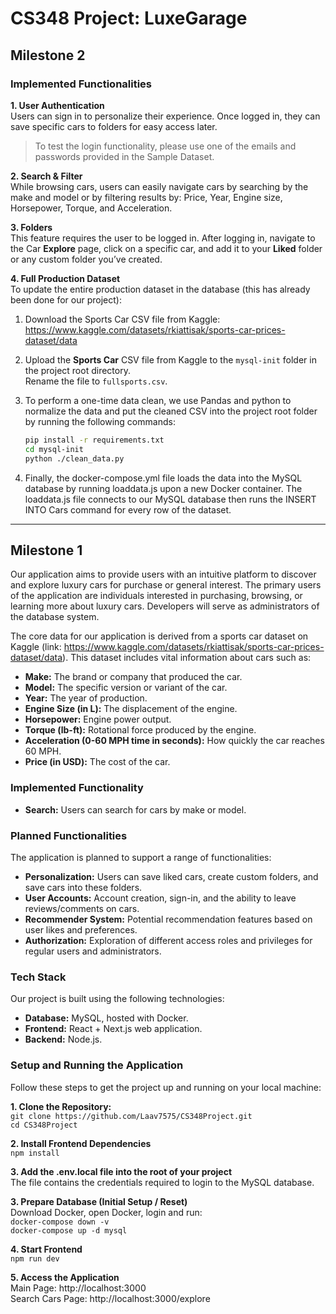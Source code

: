 # CS348 Project: LuxeGarage

## Milestone 2
### Implemented Functionalities
**1. User Authentication**  
Users can sign in to personalize their experience. Once logged in, they can save specific cars to folders for easy access later.  
> To test the login functionality, please use one of the emails and passwords provided in the Sample Dataset.

**2. Search & Filter**  
While browsing cars, users can easily navigate cars by searching by the make and model or by filtering results by: Price, Year, Engine size, Horsepower, Torque, and Acceleration.

**3. Folders**  
This feature requires the user to be logged in. After logging in, navigate to the Car **Explore** page, click on a specific car, and add it to your **Liked** folder or any custom folder you’ve created.

**4. Full Production Dataset**  
To update the entire production dataset in the database (this has already been done for our project):
1. Download the Sports Car CSV file from Kaggle: https://www.kaggle.com/datasets/rkiattisak/sports-car-prices-dataset/data
3. Upload the **Sports Car** CSV file from Kaggle to the `mysql-init` folder in the project root directory.  
   Rename the file to `fullsports.csv`.
4. To perform a one-time data clean, we use Pandas and python to normalize the data and put the cleaned CSV into the project root folder by running the following commands:

   ```bash
   pip install -r requirements.txt
   cd mysql-init
   python ./clean_data.py
5. Finally, the docker-compose.yml file loads the data into the MySQL database by running loaddata.js upon a new Docker container. The loaddata.js file connects to our MySQL database then runs the INSERT INTO Cars command for every row of the dataset.
---
## Milestone 1
Our application aims to provide users with an intuitive platform to discover and explore luxury cars for purchase or general interest. The primary users of the application are individuals interested in purchasing, browsing, or learning more about luxury cars. Developers will serve as administrators of the database system.

The core data for our application is derived from a sports car dataset on Kaggle (link: https://www.kaggle.com/datasets/rkiattisak/sports-car-prices-dataset/data). This dataset includes vital information about cars such as:
* **Make:** The brand or company that produced the car.
* **Model:** The specific version or variant of the car.
* **Year:** The year of production.
* **Engine Size (in L):** The displacement of the engine.
* **Horsepower:** Engine power output.
* **Torque (lb-ft):** Rotational force produced by the engine.
* **Acceleration (0-60 MPH time in seconds):** How quickly the car reaches 60 MPH.
* **Price (in USD):** The cost of the car.

### Implemented Functionality
* **Search:** Users can search for cars by make or model.

### Planned Functionalities
The application is planned to support a range of functionalities:
* **Personalization:** Users can save liked cars, create custom folders, and save cars into these folders.
* **User Accounts:** Account creation, sign-in, and the ability to leave reviews/comments on cars.
* **Recommender System:** Potential recommendation features based on user likes and preferences.
* **Authorization:** Exploration of different access roles and privileges for regular users and administrators.

### Tech Stack
Our project is built using the following technologies:
* **Database:** MySQL, hosted with Docker.
* **Frontend:** React + Next.js web application.
* **Backend:** Node.js.

### Setup and Running the Application <br>
Follow these steps to get the project up and running on your local machine:

**1. Clone the Repository:** <br>
   `git clone https://github.com/Laav7575/CS348Project.git`<br>
   `cd CS348Project`

**2. Install Frontend Dependencies** <br>
   `npm install`

**3. Add the .env.local file into the root of your project** <br>
The file contains the credentials required to login to the MySQL database.

**3. Prepare Database (Initial Setup / Reset)** <br>
Download Docker, open Docker, login and run: <br>
   `docker-compose down -v`<br>
   `docker-compose up -d mysql`

**4. Start Frontend** <br>
`npm run dev`

**5. Access the Application** <br>
Main Page: http://localhost:3000<br>
Search Cars Page: http://localhost:3000/explore   
